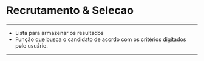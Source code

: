 # Recrutamento & Selecao
---

* Lista para armazenar os resultados 
* Função que busca o candidato de acordo com os critérios digitados pelo usuário.

---